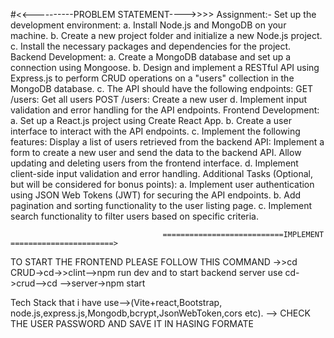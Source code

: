 #<<----------PROBLEM STATEMENT---->>>>
Assignment:-
Set up the development environment:
a. Install Node.js and MongoDB on your machine.
b. Create a new project folder and initialize a new Node.js project.
c. Install the necessary packages and dependencies for the project.
Backend Development:
a. Create a MongoDB database and set up a connection using Mongoose.
b. Design and implement a RESTful API using Express.js to perform CRUD operations on a
"users" collection in the MongoDB database.
c. The API should have the following endpoints:
GET /users: Get all users
POST /users: Create a new user
d. Implement input validation and error handling for the API endpoints.
Frontend Development:
a. Set up a React.js project using Create React App.
b. Create a user interface to interact with the API endpoints.
c. Implement the following features:
Display a list of users retrieved from the backend API:
Implement a form to create a new user and send the data to the backend API.
Allow updating and deleting users from the frontend interface.
d. Implement client-side input validation and error handling.
Additional Tasks (Optional, but will be considered for bonus points):
a. Implement user authentication using JSON Web Tokens (JWT) for securing the API
endpoints.
b. Add pagination and sorting functionality to the user listing page.
c. Implement search functionality to filter users based on specific criteria.



                                      ===========================IMPLEMENT =======================>



TO START THE FRONTEND PLEASE FOLLOW THIS COMMAND ->>cd CRUD->cd->>clint-->npm run dev and to start backend server use cd->crud-->cd -->server->npm start


Tech Stack that i have use-->(Vite+react,Bootstrap, node.js,express.js,Mongodb,bcrypt,JsonWebToken,cors etc).
--> CHECK THE USER PASSWORD AND SAVE IT IN HASING FORMATE

